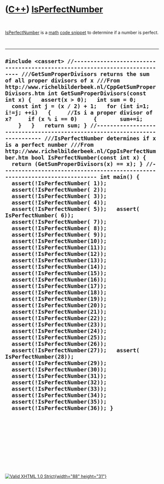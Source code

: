 



 

 

 

 

 

([C++](Cpp.htm)) [IsPerfectNumber](CppIsPerfectNumber.htm)
==========================================================

 

[IsPerfectNumber](CppIsPerfectNumber.htm) is a [math](CppMath.htm) [code
snippet](CppCodeSnippets.htm) to determine if a number is perfect.

 

  --------------------------------------------------------------------------------------------------------------------------------------------------------------------------------------------------------------------------------------------------------------------------------------------------------------------------------------------------------------------------------------------------------------------------------------------------------------------------------------------------------------------------------------------------------------------------------------------------------------------------------------------------------------------------------------------------------------------------------------------------------------------------------------------------------------------------------------------------------------------------------------------------------------------------------------------------------------------------------------------------------------------------------------------------------------------------------------------------------------------------------------------------------------------------------------------------------------------------------------------------------------------------------------------------------------------------------------------------------------------------------------------------------------------------------------------------------------------------------------------------------------------------------------------------------------------------------------------------------------------------------------------------------------------------------------------------------------------------------------------------------------------------------------------------------------------------------------------------------------------------------------------------------------------------------------------------------------------------------------------------------------------------------------------------------------------
  ` #include <cassert> //--------------------------------------------------------------------------- ///GetSumProperDivisors returns the sum of all proper divisors of x ///From http://www.richelbilderbeek.nl/CppGetSumProperDivisors.htm int GetSumProperDivisors(const int x) {   assert(x > 0);   int sum = 0;   const int j = (x / 2) + 1;   for (int i=1; i!=j; ++i)   {     //Is i a proper divisor of x?     if (x % i == 0)     {       sum+=i;     }   }   return sum; } //--------------------------------------------------------------------------- ///IsPerfectNumber determines if x is a perfect number ///From http://www.richelbilderbeek.nl/CppIsPerfectNumber.htm bool IsPerfectNumber(const int x) {   return (GetSumProperDivisors(x) == x); } //--------------------------------------------------------------------------- int main() {   assert(!IsPerfectNumber( 1));   assert(!IsPerfectNumber( 2));   assert(!IsPerfectNumber( 3));   assert(!IsPerfectNumber( 4));   assert(!IsPerfectNumber( 5));   assert( IsPerfectNumber( 6));   assert(!IsPerfectNumber( 7));   assert(!IsPerfectNumber( 8));   assert(!IsPerfectNumber( 9));   assert(!IsPerfectNumber(10));   assert(!IsPerfectNumber(11));   assert(!IsPerfectNumber(12));   assert(!IsPerfectNumber(13));   assert(!IsPerfectNumber(14));   assert(!IsPerfectNumber(15));   assert(!IsPerfectNumber(16));   assert(!IsPerfectNumber(17));   assert(!IsPerfectNumber(18));   assert(!IsPerfectNumber(19));   assert(!IsPerfectNumber(20));   assert(!IsPerfectNumber(21));   assert(!IsPerfectNumber(22));   assert(!IsPerfectNumber(23));   assert(!IsPerfectNumber(24));   assert(!IsPerfectNumber(25));   assert(!IsPerfectNumber(26));   assert(!IsPerfectNumber(27));   assert( IsPerfectNumber(28));   assert(!IsPerfectNumber(29));   assert(!IsPerfectNumber(30));   assert(!IsPerfectNumber(31));   assert(!IsPerfectNumber(32));   assert(!IsPerfectNumber(33));   assert(!IsPerfectNumber(34));   assert(!IsPerfectNumber(35));   assert(!IsPerfectNumber(36)); } `
  --------------------------------------------------------------------------------------------------------------------------------------------------------------------------------------------------------------------------------------------------------------------------------------------------------------------------------------------------------------------------------------------------------------------------------------------------------------------------------------------------------------------------------------------------------------------------------------------------------------------------------------------------------------------------------------------------------------------------------------------------------------------------------------------------------------------------------------------------------------------------------------------------------------------------------------------------------------------------------------------------------------------------------------------------------------------------------------------------------------------------------------------------------------------------------------------------------------------------------------------------------------------------------------------------------------------------------------------------------------------------------------------------------------------------------------------------------------------------------------------------------------------------------------------------------------------------------------------------------------------------------------------------------------------------------------------------------------------------------------------------------------------------------------------------------------------------------------------------------------------------------------------------------------------------------------------------------------------------------------------------------------------------------------------------------------------

 

 

 

 

 





 

[![Valid XHTML 1.0 Strict](valid-xhtml10.png){width="88"
height="31"}](http://validator.w3.org/check?uri=referer)
